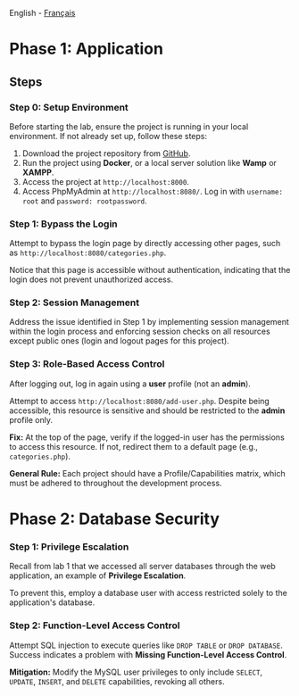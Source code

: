 English - [Français](https://github.com/nasri-lab/sql-injection/blob/main/labs/lab1-fr.md)

# Phase 1: Application 

## Steps

### Step 0: Setup Environment

Before starting the lab, ensure the project is running in your local environment. If not already set up, follow these steps:

1. Download the project repository from [GitHub](https://github.com/nasri-lab/security).
2. Run the project using **Docker**, or a local server solution like **Wamp** or **XAMPP**.
3. Access the project at `http://localhost:8000`.
4. Access PhpMyAdmin at `http://localhost:8080/`. Log in with `username: root` and `password: rootpassword`.

### Step 1: Bypass the Login

Attempt to bypass the login page by directly accessing other pages, such as `http://localhost:8080/categories.php`.

Notice that this page is accessible without authentication, indicating that the login does not prevent unauthorized access.

### Step 2: Session Management

Address the issue identified in Step 1 by implementing session management within the login process and enforcing session checks on all resources except public ones (login and logout pages for this project).

### Step 3: Role-Based Access Control

After logging out, log in again using a **user** profile (not an **admin**).

Attempt to access `http://localhost:8080/add-user.php`. Despite being accessible, this resource is sensitive and should be restricted to the **admin** profile only.

**Fix:** At the top of the page, verify if the logged-in user has the permissions to access this resource. If not, redirect them to a default page (e.g., `categories.php`).

**General Rule:** Each project should have a Profile/Capabilities matrix, which must be adhered to throughout the development process.

# Phase 2: Database Security

### Step 1: Privilege Escalation

Recall from lab 1 that we accessed all server databases through the web application, an example of **Privilege Escalation**.

To prevent this, employ a database user with access restricted solely to the application's database.

### Step 2: Function-Level Access Control

Attempt SQL injection to execute queries like `DROP TABLE` or `DROP DATABASE`. Success indicates a problem with **Missing Function-Level Access Control**.

**Mitigation:** Modify the MySQL user privileges to only include `SELECT`, `UPDATE`, `INSERT`, and `DELETE` capabilities, revoking all others.
